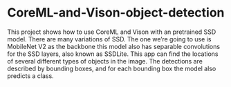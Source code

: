 # CoreML-and-Vison-object-detection
 This project shows how to use CoreML and Vison with an pretrained SSD model. There are many variations of SSD. The one we’re going to use is MobileNet V2 as the backbone this model also has separable convolutions for the SSD layers, also known as SSDLite.
 This app can find the locations of several different types of objects in the image. The detections are described by bounding boxes, and for each bounding box the model also predicts a class.
